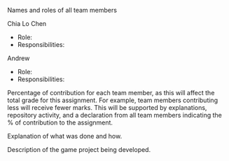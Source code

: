 Names and roles of all team members

Chia Lo Chen

- Role:
- Responsibilities:

Andrew

- Role:
- Responsibilities:
  
Percentage of contribution for each team member, as this will affect the total grade for this assignment. For example, team members contributing less will receive fewer marks. This will be supported by explanations, repository activity, and a declaration from all team members indicating the % of contribution to the assignment.

Explanation of what was done and how.

Description of the game project being developed.
